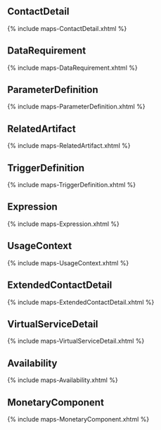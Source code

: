 ## ContactDetail

{% include maps-ContactDetail.xhtml %}

## DataRequirement

{% include maps-DataRequirement.xhtml %}

## ParameterDefinition

{% include maps-ParameterDefinition.xhtml %}

## RelatedArtifact

{% include maps-RelatedArtifact.xhtml %}

## TriggerDefinition

{% include maps-TriggerDefinition.xhtml %}

## Expression

{% include maps-Expression.xhtml %}

## UsageContext

{% include maps-UsageContext.xhtml %}

## ExtendedContactDetail

{% include maps-ExtendedContactDetail.xhtml %}

## VirtualServiceDetail

{% include maps-VirtualServiceDetail.xhtml %}

## Availability

{% include maps-Availability.xhtml %}

## MonetaryComponent

{% include maps-MonetaryComponent.xhtml %}

